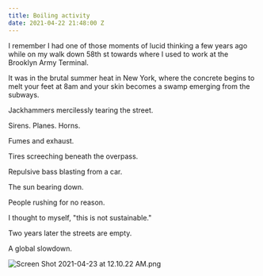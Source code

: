 ```yaml
---
title: Boiling activity
date: 2021-04-22 21:48:00 Z
---
```


I remember I had one of those moments of lucid thinking a few years ago while on my walk down 58th st towards where I used to work at the Brooklyn Army Terminal.

It was in the brutal summer heat in New York, where the concrete begins to melt your feet at 8am and your skin becomes a swamp emerging from the subways.

Jackhammers mercilessly tearing the street. 

Sirens. Planes. Horns. 

Fumes and exhaust.

Tires screeching beneath the overpass. 

Repulsive bass blasting from a car.

The sun bearing down. 

People rushing for no reason.

I thought to myself, "this is not sustainable." 

Two years later the streets are empty.

A global slowdown.

![Screen Shot 2021-04-23 at 12.10.22 AM.png](/uploads/Screen%20Shot%202021-04-23%20at%2012.10.22%20AM.png)